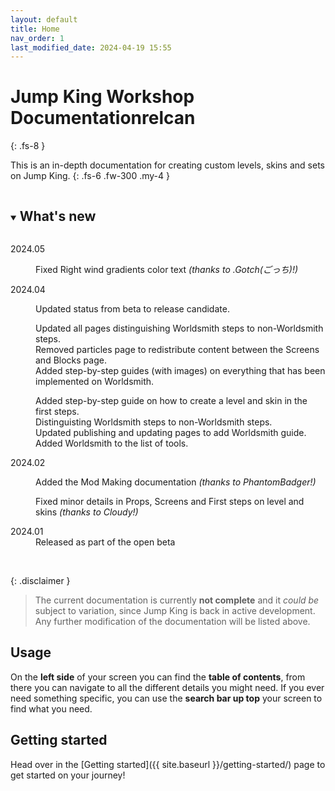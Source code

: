 ```yaml
---
layout: default
title: Home
nav_order: 1
last_modified_date: 2024-04-19 15:55
---
```


# Jump King Workshop Documentation<span class="label label-green fs-4 fw-500" title="Release candidate">relcan</span>
{: .fs-8 }

This is an in-depth documentation for creating custom levels, skins and sets on Jump King.
{: .fs-6 .fw-300 .my-4 }

<details open>
    <summary>
        <h2 style="display:inline-block;">What's new</h2>
    </summary>
    <dl>
        <dt>2024.05</dt>
        <dd>
            <p>Fixed Right wind gradients color text <i>(thanks to .Gotch(ごっち)!)</i></p>
        </dd>
    </dl>
    <dl>
        <dt>2024.04</dt>
        <dd>
            <p>Updated status from beta to release candidate.</p>
            <p>Updated all pages distinguishing Worldsmith steps to non-Worldsmith steps.
            <br>Removed particles page to redistribute content between the Screens and Blocks page.
            <br>Added step-by-step guides (with images) on everything that has been implemented on Worldsmith.</p>
            <p>Added step-by-step guide on how to create a level and skin in the first steps.
            <br>Distinguisting Worldsmith steps to non-Worldsmith steps.
            <br>Updated publishing and updating pages to add Worldsmith guide.
            <br>Added Worldsmith to the list of tools.</p>
        </dd>
    </dl>
    <dl>
        <dt>2024.02</dt>
        <dd>
            <p>
            Added the Mod Making documentation
                    <i>(thanks to PhantomBadger!)</i>
            </p>
            <p>
            Fixed minor details in Props, Screens and First steps on level and skins
                    <i>(thanks to Cloudy!)</i>
            </p>
        </dd>
    </dl>
    <dl>
        <dt>2024.01</dt>
        <dd>Released as part of the open beta</dd>
    </dl>
</details>

<br>

{: .disclaimer }
> The current documentation is currently **not complete** and it *could be* subject to variation, since Jump King is back in active development. Any further modification of the documentation will be listed above.

## Usage

On the **left side** of your screen you can find the **table of contents**, from there you can navigate to all the different details you might need. If you ever need something specific, you can use the **search bar up top** your screen to find what you need.

## Getting started

Head over in the [Getting started]({{ site.baseurl }}/getting-started/) page to get started on your journey!
